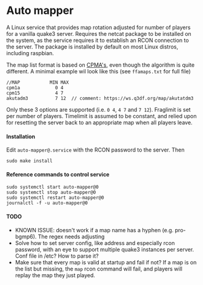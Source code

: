 # Auto mapper

A Linux service that provides map rotation adjusted for number of players for a
vanilla quake3 server. Requires the netcat package to be installed on the
system, as the service requires it to establish an RCON connection to the
server.  The package is installed by default on most Linux distros, including
raspbian.

The map list format is based on
[CPMA's](https://playmorepromode.com/guides/cpma-map-lists), even though the
algorithm is quite different. A minimal example wil look like this (see
`ffamaps.txt` for full file)
```
//MAP           MIN MAX
cpm1a             0 4
cpm15             4 7
akutadm3          7 12  // comment: https://ws.q3df.org/map/akutatdm3
```
Only these 3 options are supported (i.e. `0 4`, `4 7` and `7 12`). Fraglimit is
set per number of players. Timelimit is assumed to be constant, and relied upon
for resetting the server back to an appropriate map when all players leave.


#### Installation

Edit `auto-mapper@.service` with the RCON password to the server. Then

```
sudo make install
```

#### Reference commands to control service

```
sudo systemctl start auto-mapper@0
sudo systemctl stop auto-mapper@0
sudo systemctl restart auto-mapper@0
journalctl -f -u auto-mapper@0
```

#### TODO
- KNOWN ISSUE: doesn't work if a map name has a hyphen (e.g. pro-bgmp6). The regex needs adjusting
- Solve how to set server config, like address and especially rcon password, with an eye to support multiple quake3 instances per server. Conf file in /etc? How to parse it?
- Make sure that every map is valid at startup and fail if not? If a map is on the list but missing, the `map` rcon command will fail, and players will replay the map they just played.
